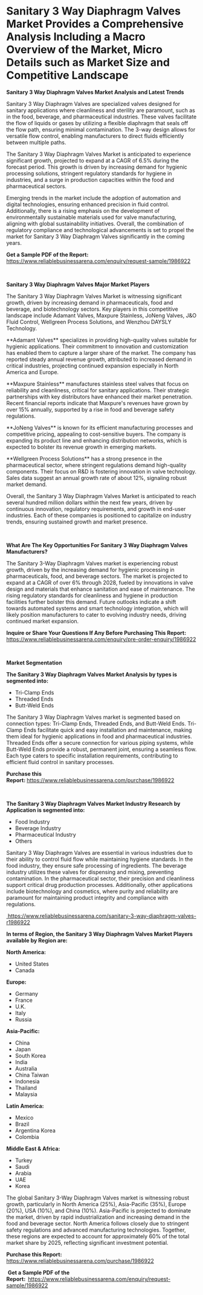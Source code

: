 <p><h1>Sanitary 3 Way Diaphragm Valves Market Provides a Comprehensive Analysis Including a Macro Overview of the Market, Micro Details such as Market Size and Competitive Landscape</h1></p><p><strong>Sanitary 3 Way Diaphragm Valves Market Analysis and Latest Trends</strong></p>
<p><p>Sanitary 3 Way Diaphragm Valves are specialized valves designed for sanitary applications where cleanliness and sterility are paramount, such as in the food, beverage, and pharmaceutical industries. These valves facilitate the flow of liquids or gases by utilizing a flexible diaphragm that seals off the flow path, ensuring minimal contamination. The 3-way design allows for versatile flow control, enabling manufacturers to direct fluids efficiently between multiple paths.</p><p>The Sanitary 3 Way Diaphragm Valves Market is anticipated to experience significant growth, projected to expand at a CAGR of 6.5% during the forecast period. This growth is driven by increasing demand for hygienic processing solutions, stringent regulatory standards for hygiene in industries, and a surge in production capacities within the food and pharmaceutical sectors. </p><p>Emerging trends in the market include the adoption of automation and digital technologies, ensuring enhanced precision in fluid control. Additionally, there is a rising emphasis on the development of environmentally sustainable materials used for valve manufacturing, aligning with global sustainability initiatives. Overall, the combination of regulatory compliance and technological advancements is set to propel the market for Sanitary 3 Way Diaphragm Valves significantly in the coming years.</p></p>
<p><strong>Get a Sample PDF of the Report:&nbsp;</strong> <a href="https://www.reliablebusinessarena.com/enquiry/request-sample/1986922?utm_campaign=2938&utm_medium=2&utm_source=Github&utm_content=ia&utm_term=12042025&utm_id=sanitary-3-way-diaphragm-valves">https://www.reliablebusinessarena.com/enquiry/request-sample/1986922</a></p>
<p>&nbsp;</p>
<p><strong>Sanitary 3 Way Diaphragm Valves Major Market Players</strong></p>
<p><p>The Sanitary 3 Way Diaphragm Valves Market is witnessing significant growth, driven by increasing demand in pharmaceuticals, food and beverage, and biotechnology sectors. Key players in this competitive landscape include Adamant Valves, Maxpure Stainless, JoNeng Valves, J&O Fluid Control, Wellgreen Process Solutions, and Wenzhou DAYSLY Technology.</p><p>**Adamant Valves** specializes in providing high-quality valves suitable for hygienic applications. Their commitment to innovation and customization has enabled them to capture a larger share of the market. The company has reported steady annual revenue growth, attributed to increased demand in critical industries, projecting continued expansion especially in North America and Europe.</p><p>**Maxpure Stainless** manufactures stainless steel valves that focus on reliability and cleanliness, critical for sanitary applications. Their strategic partnerships with key distributors have enhanced their market penetration. Recent financial reports indicate that Maxpure's revenues have grown by over 15% annually, supported by a rise in food and beverage safety regulations.</p><p>**JoNeng Valves** is known for its efficient manufacturing processes and competitive pricing, appealing to cost-sensitive buyers. The company is expanding its product line and enhancing distribution networks, which is expected to bolster its revenue growth in emerging markets.</p><p>**Wellgreen Process Solutions** has a strong presence in the pharmaceutical sector, where stringent regulations demand high-quality components. Their focus on R&D is fostering innovation in valve technology. Sales data suggest an annual growth rate of about 12%, signaling robust market demand.</p><p>Overall, the Sanitary 3 Way Diaphragm Valves Market is anticipated to reach several hundred million dollars within the next few years, driven by continuous innovation, regulatory requirements, and growth in end-user industries. Each of these companies is positioned to capitalize on industry trends, ensuring sustained growth and market presence.</p></p>
<p>&nbsp;</p>
<p><strong>What Are The Key Opportunities For Sanitary 3 Way Diaphragm Valves Manufacturers?</strong></p>
<p><p>The Sanitary 3-Way Diaphragm Valves market is experiencing robust growth, driven by the increasing demand for hygienic processing in pharmaceuticals, food, and beverage sectors. The market is projected to expand at a CAGR of over 6% through 2028, fueled by innovations in valve design and materials that enhance sanitation and ease of maintenance. The rising regulatory standards for cleanliness and hygiene in production facilities further bolster this demand. Future outlooks indicate a shift towards automated systems and smart technology integration, which will likely position manufacturers to cater to evolving industry needs, driving continued market expansion.</p></p>
<p><strong>Inquire or Share Your Questions If Any Before Purchasing This Report:</strong> <a href="https://www.reliablebusinessarena.com/enquiry/pre-order-enquiry/1986922?utm_campaign=2938&utm_medium=2&utm_source=Github&utm_content=ia&utm_term=12042025&utm_id=sanitary-3-way-diaphragm-valves">https://www.reliablebusinessarena.com/enquiry/pre-order-enquiry/1986922</a></p>
<p>&nbsp;</p>
<p><strong>Market Segmentation</strong></p>
<p><strong>The Sanitary 3 Way Diaphragm Valves Market Analysis by types is segmented into:</strong></p>
<p><ul><li>Tri-Clamp Ends</li><li>Threaded Ends</li><li>Butt-Weld Ends</li></ul></p>
<p><p>The Sanitary 3 Way Diaphragm Valves market is segmented based on connection types: Tri-Clamp Ends, Threaded Ends, and Butt-Weld Ends. Tri-Clamp Ends facilitate quick and easy installation and maintenance, making them ideal for hygienic applications in food and pharmaceutical industries. Threaded Ends offer a secure connection for various piping systems, while Butt-Weld Ends provide a robust, permanent joint, ensuring a seamless flow. Each type caters to specific installation requirements, contributing to efficient fluid control in sanitary processes.</p></p>
<p><strong>Purchase this Report:&nbsp;</strong><a href="https://www.reliablebusinessarena.com/purchase/1986922?utm_campaign=2938&utm_medium=2&utm_source=Github&utm_content=ia&utm_term=12042025&utm_id=sanitary-3-way-diaphragm-valves">https://www.reliablebusinessarena.com/purchase/1986922</a></p>
<p>&nbsp;</p>
<p><strong>The Sanitary 3 Way Diaphragm Valves Market Industry Research by Application is segmented into:</strong></p>
<p><ul><li>Food Industry</li><li>Beverage Industry</li><li>Pharmaceutical Industry</li><li>Others</li></ul></p>
<p><p>Sanitary 3 Way Diaphragm Valves are essential in various industries due to their ability to control fluid flow while maintaining hygiene standards. In the food industry, they ensure safe processing of ingredients. The beverage industry utilizes these valves for dispensing and mixing, preventing contamination. In the pharmaceutical sector, their precision and cleanliness support critical drug production processes. Additionally, other applications include biotechnology and cosmetics, where purity and reliability are paramount for maintaining product integrity and compliance with regulations.</p></p>
<p><a href="https://www.reliablebusinessarena.com/sanitary-3-way-diaphragm-valves-r1986922?utm_campaign=2938&utm_medium=2&utm_source=Github&utm_content=ia&utm_term=12042025&utm_id=sanitary-3-way-diaphragm-valves">&nbsp;https://www.reliablebusinessarena.com/sanitary-3-way-diaphragm-valves-r1986922</a></p>
<p><strong>In terms of Region, the Sanitary 3 Way Diaphragm Valves Market Players available by Region are:</strong></p>
<p>
    <p> <strong> North America: </strong>
        <ul>
            <li>United States</li>
            <li>Canada</li>
        </ul>
        </p> 
    <p> <strong> Europe: </strong>
        <ul>
            <li>Germany</li>
            <li>France</li>
            <li>U.K.</li>
            <li>Italy</li>
            <li>Russia</li>
        </ul>
        </p> 
    <p> <strong> Asia-Pacific: </strong>
        <ul>
            <li>China</li>
            <li>Japan</li>
            <li>South Korea</li>
            <li>India</li>
            <li>Australia</li>
            <li>China Taiwan</li>
            <li>Indonesia</li>
            <li>Thailand</li>
            <li>Malaysia</li>
        </ul>
        </p> 
    <p> <strong> Latin America: </strong>
        <ul>
            <li>Mexico</li>
            <li>Brazil</li>
            <li>Argentina Korea</li>
            <li>Colombia</li>
        </ul>
        </p> 
    <p> <strong> Middle East & Africa: </strong>
        <ul>
            <li>Turkey</li>
            <li>Saudi</li>
            <li>Arabia</li>
            <li>UAE</li>
            <li>Korea</li>
        </ul>
    </p>
    </p>
<p><p>The global Sanitary 3-Way Diaphragm Valves market is witnessing robust growth, particularly in North America (25%), Asia-Pacific (35%), Europe (20%), USA (10%), and China (10%). Asia-Pacific is projected to dominate the market, driven by rapid industrialization and increasing demand in the food and beverage sector. North America follows closely due to stringent safety regulations and advanced manufacturing technologies. Together, these regions are expected to account for approximately 60% of the total market share by 2025, reflecting significant investment potential.</p></p>
<p><strong>Purchase this Report: </strong><a href="https://www.reliablebusinessarena.com/purchase/1986922?utm_campaign=2938&utm_medium=2&utm_source=Github&utm_content=ia&utm_term=12042025&utm_id=sanitary-3-way-diaphragm-valves">https://www.reliablebusinessarena.com/purchase/1986922</a></p>
<p>&nbsp;<strong>Get a Sample PDF of the Report:&nbsp;&nbsp;</strong><a href="https://www.reliablebusinessarena.com/enquiry/request-sample/1986922?utm_campaign=2938&utm_medium=2&utm_source=Github&utm_content=ia&utm_term=12042025&utm_id=sanitary-3-way-diaphragm-valves">https://www.reliablebusinessarena.com/enquiry/request-sample/1986922</a></p>
<p><strong></strong></p>
<p><p></p><p></p><p></p></p>
